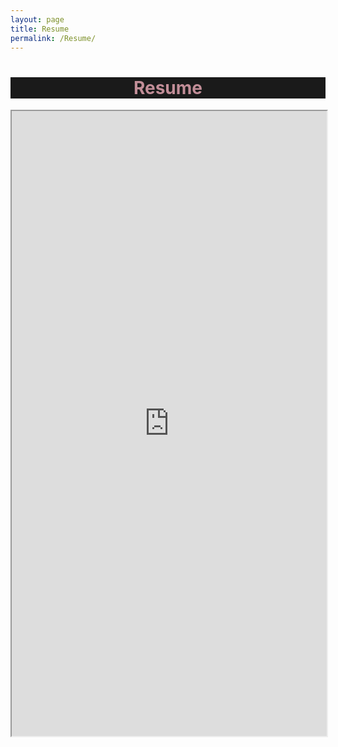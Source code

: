 ```yaml
---
layout: page
title: Resume
permalink: /Resume/
---
```

<h1 style="background-color: #1a1a1a; color:#c28e98; text-align: center;">Resume</h1>
<iframe src="https://sonica799.github.io/Resume/Sonica_Kulkarni_Resume.pdf" width="100%" height="1000px">
</iframe>